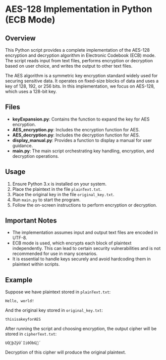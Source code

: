 # AES-128 Implementation in Python (ECB Mode)

## Overview

This Python script provides a complete implementation of the AES-128 encryption and decryption algorithm in Electronic Codebook (ECB) mode. The script reads input from text files, performs encryption or decryption based on user choice, and writes the output to other text files.

The AES algorithm is a symmetric key encryption standard widely used for securing sensitive data. It operates on fixed-size blocks of data and uses a key of 128, 192, or 256 bits. In this implementation, we focus on AES-128, which uses a 128-bit key.

## Files

- **keyExpansion.py**: Contains the function to expand the key for AES encryption.
- **AES_encryption.py**: Includes the encryption function for AES.
- **AES_decryption.py**: Includes the decryption function for AES.
- **display_manual.py**: Provides a function to display a manual for user guidance.
- **main.py**: The main script orchestrating key handling, encryption, and decryption operations.

## Usage

1. Ensure Python 3.x is installed on your system.
2. Place the plaintext in the file `plainText.txt`.
3. Place the original key in the file `original_key.txt`.
4. Run `main.py` to start the program.
5. Follow the on-screen instructions to perform encryption or decryption.

## Important Notes

- The implementation assumes input and output text files are encoded in UTF-8.
- ECB mode is used, which encrypts each block of plaintext independently. This can lead to certain security vulnerabilities and is not recommended for use in many scenarios.
- It is essential to handle keys securely and avoid hardcoding them in plaintext within scripts.

## Example

Suppose we have plaintext stored in `plainText.txt`:

```
Hello, world!
```

And the original key stored in `original_key.txt`:

```
thisisakeyforAES
```

After running the script and choosing encryption, the output cipher will be stored in `cipherText.txt`:

```
UÒþZÿÚ`Ii0ÒbG´
```

Decryption of this cipher will produce the original plaintext.
